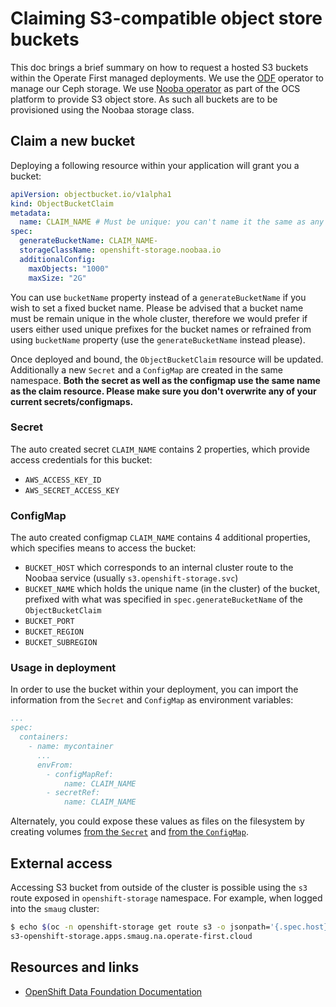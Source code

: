# Claiming S3-compatible object store buckets

This doc brings a brief summary on how to request a hosted S3 buckets within the Operate First managed deployments. We use the [ODF](https://github.com/red-hat-storage/odf-operator) operator to manage our Ceph storage. We use [Nooba operator](https://github.com/noobaa/noobaa-operator) as part of the OCS platform to provide S3 object store. As such all buckets are to be provisioned using the Noobaa storage class.

## Claim a new bucket

Deploying a following resource within your application will grant you a bucket:

```yaml
apiVersion: objectbucket.io/v1alpha1
kind: ObjectBucketClaim
metadata:
  name: CLAIM_NAME # Must be unique: you can't name it the same as any of your secrets or configmap. More details below
spec:
  generateBucketName: CLAIM_NAME-
  storageClassName: openshift-storage.noobaa.io
  additionalConfig:
    maxObjects: "1000"
    maxSize: "2G"
```

You can use `bucketName` property instead of a `generateBucketName` if you wish to set a fixed bucket name. Please be advised that a bucket name must be remain unique in the whole cluster, therefore we would prefer if users either used unique prefixes for the bucket names or refrained from using `bucketName` property (use the `generateBucketName` instead please).

Once deployed and bound, the `ObjectBucketClaim` resource will be updated. Additionally a new `Secret` and a `ConfigMap` are created in the same namespace. **Both the secret as well as the configmap use the same name as the claim resource. Please make sure you don't overwrite any of your current secrets/configmaps.**

### Secret

The auto created secret `CLAIM_NAME` contains 2 properties, which provide access credentials for this bucket:

- `AWS_ACCESS_KEY_ID`
- `AWS_SECRET_ACCESS_KEY`

### ConfigMap

The auto created configmap `CLAIM_NAME` contains 4 additional properties, which specifies means to access the bucket:

- `BUCKET_HOST` which corresponds to an internal cluster route to the Noobaa service (usually `s3.openshift-storage.svc`)
- `BUCKET_NAME` which holds the unique name (in the cluster) of the bucket, prefixed with what was specified in `spec.generateBucketName` of the `ObjectBucketClaim`
- `BUCKET_PORT`
- `BUCKET_REGION`
- `BUCKET_SUBREGION`

### Usage in deployment

In order to use the bucket within your deployment, you can import the information from the `Secret` and `ConfigMap` as environment variables:

```yaml
...
spec:
  containers:
    - name: mycontainer
      ...
      envFrom:
        - configMapRef:
            name: CLAIM_NAME
        - secretRef:
            name: CLAIM_NAME
```

Alternately, you could expose these values as files on the filesystem
by creating volumes [from the `Secret`][secret-vol] and
[from the `ConfigMap`][configmap-vol].

[secret-vol]: https://kubernetes.io/docs/concepts/configuration/secret/#using-secrets-as-files-from-a-pod
[configmap-vol]: https://kubernetes.io/docs/tasks/configure-pod-container/configure-pod-configmap/#populate-a-volume-with-data-stored-in-a-configmap

## External access

Accessing S3 bucket from outside of the cluster is possible using the
`s3` route exposed in `openshift-storage` namespace. For example, when
logged into the `smaug` cluster:

```sh
$ echo $(oc -n openshift-storage get route s3 -o jsonpath='{.spec.host}')
s3-openshift-storage.apps.smaug.na.operate-first.cloud
```

## Resources and links

- [OpenShift Data Foundation Documentation](https://access.redhat.com/documentation/en-us/red_hat_openshift_data_foundation/4.10/html/managing_hybrid_and_multicloud_resources/object-bucket-claim)
